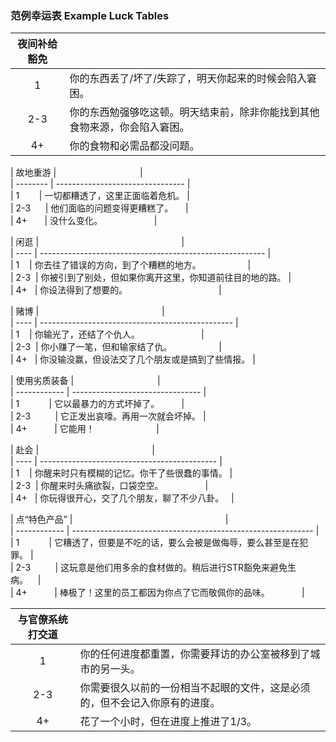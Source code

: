 ### 范例幸运表 Example Luck Tables  
  
| 夜间补给豁免 |                                                                            |
|:------------:| -------------------------------------------------------------------------- |
|      1       | 你的东西丢了/坏了/失踪了，明天你起来的时候会陷入窘困。                     |
|     2-3      | 你的东西勉强够吃这顿。明天结束前，除非你能找到其他食物来源，你会陷入窘困。 |
|      4+      | 你的食物和必需品都没问题。                                                 |
  
| 故地重游 |                                  |  
| -------- | -------------------------------- |  
| 1        | 一切都糟透了，这里正面临着危机。 |  
| 2-3      | 他们面临的问题变得更糟糕了。     |  
| 4+       | 没什么变化。                     |  
  
| 闲逛 |                                                          |  
| ---- | -------------------------------------------------------- |  
| 1    | 你去往了错误的方向，到了个糟糕的地方。                   |  
| 2-3  | 你被引到了别处，但如果你离开这里，你知道前往目的地的路。 |  
| 4+   | 你设法得到了想要的。                                     |  
  
| 赌博 |                                                  |  
| ---- | ------------------------------------------------ |  
| 1    | 你输光了，还结了个仇人。                         |  
| 2-3  | 你小赚了一笔，但和输家结了仇。                   |  
| 4+   | 你没输没赢，但设法交了几个朋友或是搞到了些情报。 |  
  
| 使用劣质装备 |                                  |  
| ------------ | -------------------------------- |  
| 1            | 它以最暴力的方式坏掉了。         |  
| 2-3          | 它正发出哀嚎。再用一次就会坏掉。 |  
| 4+           | 它能用！                         |  
  
| 赴会 |                                              |  
| ---- | -------------------------------------------- |  
| 1    | 你醒来时只有模糊的记忆。你干了些很蠢的事情。 |  
| 2-3  | 你醒来时头痛欲裂，口袋空空。                 |  
| 4+   | 你玩得很开心，交了几个朋友，聊了不少八卦。   |  
  
| 点“特色产品” |                                                              |  
| ------------ | ------------------------------------------------------------ |  
| 1            | 它糟透了，但要是不吃的话，要么会被是做侮辱，要么甚至是在犯罪。 |  
| 2-3          | 这玩意是他们用多余的食材做的。稍后进行STR豁免来避免生病。    |  
| 4+           | 棒极了！这里的员工都因为你点了它而敬佩你的品味。             |  
  
| 与官僚系统打交道 |                                                                            |
|:----------------:| -------------------------------------------------------------------------- |
|        1         | 你的任何进度都重置，你需要拜访的办公室被移到了城市的另一头。               |
|       2-3        | 你需要很久以前的一份相当不起眼的文件，这是必须的，但不会记入你原有的进度。 |
|        4+        | 花了一个小时，但在进度上推进了1/3。                                        |